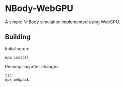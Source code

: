 NBody-WebGPU
============

A simple N-Body simulation implemented using WebGPU.

Building
--------

Initial setup:

    npm install

Recompiling after changes:

    tsc
    npx webpack
